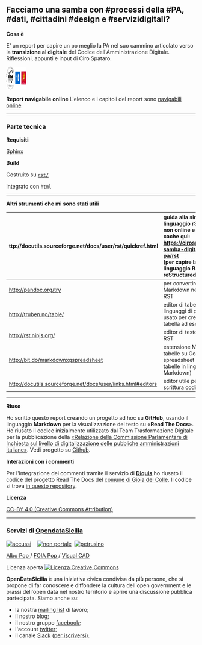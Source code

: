 ## Facciamo una samba con #processi della #PA, #dati, #cittadini #design e #servizidigitali?

**Cosa è**

E' un report per capire un po meglio la PA nel suo cammino articolato verso la **transizione al digitale** del Codice dell'Amministrazione Digitale.
Riflessioni, appunti e input di Ciro Spataro.
<p><img class="imageLeft" style="width: 53px; height: 60px;" src="https://raw.githubusercontent.com/cirospat/la-samba-digitale-della-pa/master/imgrel/3loghi.png" alt="HTML editor tools" />
  
**Report navigabile online** L'elenco e i capitoli del report sono [navigabili online](http://samba-digitale-pa.readthedocs.io)

------

### Parte tecnica


**Requisiti**

[Sphinx](http://www.sphinx-doc.org/en/stable/)


**Build**

Costruito su [`rst/`](./rst)

integrato con  `html`

------

**Altri strumenti che mi sono stati utili**


|  ttp://docutils.sourceforge.net/docs/user/rst/quickref.html | guida alla sintassi del linguaggio rST, al momento non online e ripresa nella cache qui: <br/>https://cirospat.github.io/la-samba-digitale-della-pa/rst <br/>(per capire la sintassi del linguaggio RST, reStructuredText) |
|  :------ | :------ |
|  http://pandoc.org/try | per convertire il linguaggio Markdown nel linguaggio RST |
|  http://truben.no/table/ | editor di tabelle per più linguaggi di programmazione, usato per creare questa tabella ad esempio |
|  http://rst.ninjs.org/ | editor di testo per linguaggio RST |
|  http://bit.do/markdownxgspreadsheet | estensione Markdown per tabelle su Google spreadsheet (converte tabelle in linguaggio Markdown) |
|  http://docutils.sourceforge.net/docs/user/links.html#editors | editor utile per facilitare la scrittura codice |


------


**Riuso**

Ho scritto questo report creando un progetto ad hoc su **GitHub**, usando il linguaggio **Markdown** per la visualizzazione del testo su «**Read The Docs**». Ho riusato il codice inizialmente utilizzato dal Team Trasformazione Digitale per la pubblicazione della [«Relazione della Commissione Parlamentare di Inchiesta sul livello di digitalizzazione delle pubbliche amministrazioni italiane»](https://relazione-commissione-digitale.readthedocs.io/it/latest/). Vedi progetto su [Github](https://github.com/italia/relazionecommissionedigitale-docs).

**Interazioni con i commenti**

Per l'integrazione dei commenti tramite il servizio di [**Diquis**](https://disqus.com/) ho riusato il codice del progetto Read The Docs del [comune di Gioia del Colle](http://foia.readthedocs.io/en/latest/). Il codice si trova [in questo repository](https://github.com/gioialab/foia/blob/master/source/_themes/sphinx_italia_theme/comments_disqus.html).

**Licenza** 

[CC-BY 4.0 (Creative Commons Attribution)](https://creativecommons.org/licenses/by/4.0/)

------

<h3>Servizi di<span>&nbsp;</span><a href="http://opendatasicilia.it/" rel="nofollow">OpendataSicilia</a></h3>
<p><a href="http://accussi.opendatasicilia.it/index.html" rel="nofollow"><img src="https://camo.githubusercontent.com/24bc1b1450d155db547405fa90d92b6b34f4a132/68747470733a2f2f6369726f737061742e6769746875622e696f2f6d6170732f696d672f616363757373695f66617669636f6e2e706e67" alt="accussi" width="32" height="32" data-canonical-src="https://cirospat.github.io/maps/img/accussi_favicon.png" /></a>&nbsp; &nbsp;&nbsp;<a href="http://nonportale.opendatasicilia.it/index.html" rel="nofollow"><img src="https://camo.githubusercontent.com/7ad90a32a27ec7b68b3f5d1c9aec83d0bf5e4120/68747470733a2f2f6369726f737061742e6769746875622e696f2f6d6170732f696d672f6e6f6e706f7274616c655f66617669636f6e2e706e67" alt="non portale" width="32" height="32" data-canonical-src="https://cirospat.github.io/maps/img/nonportale_favicon.png" /></a>&nbsp;<span>&nbsp;</span><a href="http://petrusino.opendatasicilia.it/index.html" rel="nofollow"><img src="https://camo.githubusercontent.com/acae135c1a21da78bfd3423518810cd5465a8642/68747470733a2f2f6369726f737061742e6769746875622e696f2f6d6170732f696d672f706574727573696e6f5f66617669636f6e2e706e67" alt="petrusino" width="32" height="32" data-canonical-src="https://cirospat.github.io/maps/img/petrusino_favicon.png" /></a></p>
<p><a href="http://albopop.it/" rel="nofollow">Albo Pop&nbsp;</a>/&nbsp;<a href="http://www.foiapop.it/" rel="nofollow">FOIA Pop&nbsp;</a>/&nbsp;<a href="http://www.visualcad.it/" rel="nofollow">Visual CAD</a></p>
<p>Licenza aperta&nbsp;<a href="http://creativecommons.org/licenses/by-sa/4.0/" rel="nofollow"><img alt="Licenza Creative Commons" src="https://camo.githubusercontent.com/d1b3cb5c3bc0b0de6fb5445b1657c03464125482/68747470733a2f2f692e6372656174697665636f6d6d6f6e732e6f72672f6c2f62792d73612f342e302f38307831352e706e67" data-canonical-src="https://i.creativecommons.org/l/by-sa/4.0/80x15.png" /></a></p>
<p><strong>OpenDataSicilia</strong> &egrave; una iniziativa civica condivisa da pi&ugrave; persone, che si propone di far conoscere e diffondere la cultura dell'open government e le prassi dell'open data nel nostro territorio e aprire una discussione pubblica partecipata. Siamo anche su:</p>
<ul>
<li>la nostra <a href="https://groups.google.com/forum/#!forum/opendatasicilia" target="_blank" rel="noopener">mailing list</a> di lavoro;</li>
<li>il nostro <a href="http://opendatasicilia.it" target="_blank" rel="noopener">blog</a>;</li>
<li>il nostro gruppo <a href="https://www.facebook.com/groups/opendatasicilia" target="_blank" rel="noopener">facebook</a>;</li>
<li>l'account <a href="http://twitter.com/opendatasicilia" target="_blank" rel="noopener">twitter</a>;</li>
<li>il canale <a href="http://opendatasicilia.slack.com" target="_blank" rel="noopener">Slack</a><span>&nbsp;</span>(<a href="http://slack.opendatasicilia.it" target="_blank" rel="noopener">per iscriversi</a>).</li>
</ul>
